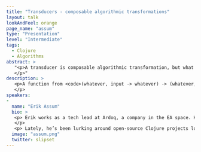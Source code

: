 ```yaml
---
title: "Transducers - composable algorithmic transformations"
layout: talk
lookAndFeel: orange
page_name: "assum"
type: "Presentation"
level: "Intermediate"
tags:
  - Clojure
  - Algorithms
abstract: >
   "<p>A transducer is composable algorithmic transformation, but what does that even mean? In the introduction to transducers it’s described as a function with the following signature: <code>(whatever, input -> whatever) -> (whatever, input -> whatever)</code>
   </p>"
description: >
   <p>A function from <code>(whatever, input -> whatever) -> (whatever, input -> whatever)</code> is very vague. In this talk I’ll first explain briefly introduce the reasons why transducers were added to Clojure, ie what problems do they solve. Then I’ll look into what a transducer really is, before I’ll finish up looking at some use-cases for them.
   </p>
speakers:
-
  name: "Erik Assum"
  bio: >
   <p> Erik works as a tech lead at Ardoq, a company in the EA space. He’s a mainly a backend programmer, but tends to work wherever the code is bad enough. Given time he’ll eventually drift into some sort of devops role while trying to figure out how to run the current project even better.
   </p>
   <p> Lately, he’s been lurking around open-source Clojure projects looking for easy bugs to fix. This is his way of paying back to the community.</p>
  image: "assum.png"
  twitter: slipset
---
```

